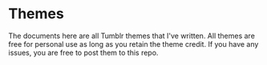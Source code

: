 # Themes
The documents here are all Tumblr themes that I've written. All themes are free for personal use as long as you retain the theme credit. If you have any issues, you are free to post them to this repo.

